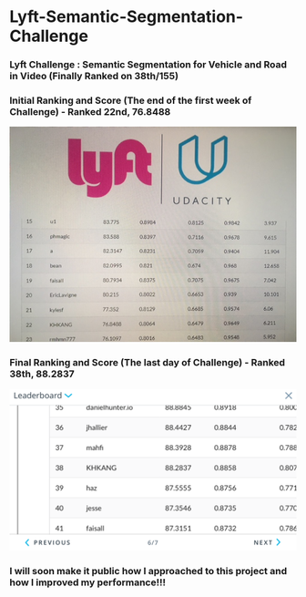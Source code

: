 # Lyft-Semantic-Segmentation-Challenge
### Lyft Challenge : Semantic Segmentation for Vehicle and Road in Video (Finally Ranked on 38th/155)

### __Initial Ranking and Score (The end of the first week of Challenge) - Ranked 22nd, 76.8488__

![Test image](https://github.com/KHKANG36/Lyft-Semantic-Segmentation-Challenge/blob/master/data/challenge_result/Initial_score.JPG)


### __Final Ranking and Score (The last day of Challenge) - Ranked 38th, 88.2837__

![Test image](https://github.com/KHKANG36/Lyft-Semantic-Segmentation-Challenge/blob/master/data/challenge_result/Final_score.PNG)


### I will soon make it public how I approached to this project and how I improved my performance!!!  
